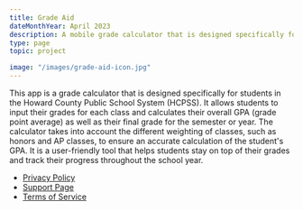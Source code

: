 ```yaml
---
title: Grade Aid
dateMonthYear: April 2023
description: A mobile grade calculator that is designed specifically for students in the Howard County Public School System.
type: page
topic: project

image: "/images/grade-aid-icon.jpg"
---
```

This app is a grade calculator that is designed specifically for students in the Howard County Public School System (HCPSS). It allows students to input their grades for each class and calculates their overall GPA (grade point average) as well as their final grade for the semester or year. The calculator takes into account the different weighting of classes, such as honors and AP classes, to ensure an accurate calculation of the student's GPA. It is a user-friendly tool that helps students stay on top of their grades and track their progress throughout the school year.

- [Privacy Policy](/privacy-policies/grade-aid-privacy-policy)
- [Support Page](/privacy-policies/boyant-notes-support/)
- [Terms of Service](/privacy-policies/grade-aid-tos)
